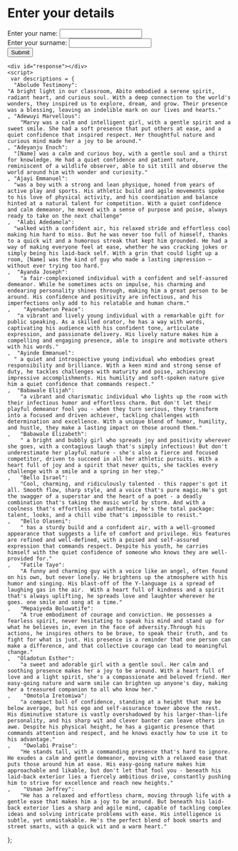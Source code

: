 <!DOCTYPE html>
<html lang="en">
<head>
    <meta charset="UTF-8">
    <meta name="viewport" content="width=device-width, initial-scale=1.0">
    <title>Main Page</title>
</head>
<body>
    <h1>Enter your details</h1>
    <form id="details-form">
        <label for="name">Enter your name:</label>
        <input type="text" id="name" name="name" required><br>
        <label for="surname">Enter your surname:</label>
        <input type="text" id="surname" name="surname" required><br>
        <button type="submit">Submit</button>
    </form>

    <div id="response"></div>
    <script>
     var descriptions = {
      "Abolude Testimony":
    "A bright light in our classroom, Abito embodied a serene spirit, radiant heart, and curious soul. With a deep connection to the world's wonders, they inspired us to explore, dream, and grow. Their presence was a blessing, leaving an indelible mark on our lives and hearts."
    , "Adewuyi Marvellous":
        "Marvy was a calm and intelligent girl, with a gentle spirit and a sweet smile. She had a soft presence that put others at ease, and a quiet confidence that inspired respect. Her thoughtful nature and curious mind made her a joy to be around."
    , "Adeyanju Enoch":
      "[Name] was a calm and curious boy, with a gentle soul and a thirst for knowledge. He had a quiet confidence and patient nature, reminiscent of a wildlife observer, able to sit still and observe the world around him with wonder and curiosity."
    , "Ajayi Emmanuel":
      "was a boy with a strong and lean physique, honed from years of active play and sports. His athletic build and agile movements spoke to his love of physical activity, and his coordination and balance hinted at a natural talent for competition. With a quiet confidence and calm demeanor, he moved with a sense of purpose and poise, always ready to take on the next challenge"
    ,  "Alabi Adedamola":
      "walked with a confident air, his relaxed stride and effortless cool making him hard to miss. But he was never too full of himself, thanks to a quick wit and a humorous streak that kept him grounded. He had a way of making everyone feel at ease, whether he was cracking jokes or simply being his laid-back self. With a grin that could light up a room, [Name] was the kind of guy who made a lasting impression – without ever trying too hard."
    ,  "Ayanda Joseph":
        "a fair-complexioned individual with a confident and self-assured demeanor. While he sometimes acts on impulse, his charming and endearing personality shines through, making him a great person to be around. His confidence and positivity are infectious, and his imperfections only add to his relatable and human charm."
    ,    "Ayenuberun Peace":
       "a vibrant and lively young individual with a remarkable gift for public speaking. As a skilled orator, he has a way with words, captivating his audience with his confident tone, articulate expression, and passionate delivery. His lively nature makes him a compelling and engaging presence, able to inspire and motivate others with his words."
    ,  "Ayinde Emmanuel":
      " a quiet and introspective young individual who embodies great responsibility and brilliance. With a keen mind and strong sense of duty, he tackles challenges with maturity and poise, achieving impressive accomplishments. His humility and soft-spoken nature give him a quiet confidence that commands respect."
    ,  "Babawale Elijah":
        "a vibrant and charismatic individual who lights up the room with their infectious humor and effortless charm. But don't let their playful demeanor fool you - when they turn serious, they transform into a focused and driven achiever, tackling challenges with determination and excellence. With a unique blend of humor, humility, and hustle, they make a lasting impact on those around them."
    ,   "Babawale Elizabeth":
        " a bright and bubbly girl who spreads joy and positivity wherever she goes, with a contagious laugh that's simply infectious! But don't underestimate her playful nature - she's also a fierce and focused competitor, driven to succeed in all her athletic pursuits. With a heart full of joy and a spirit that never quits, she tackles every challenge with a smile and a spring in her step."
    ,   "Bello Israel":
        "Cool, charming, and ridiculously talented - this rapper's got it all. Smooth flow, sharp style, and a voice that's pure magic.He's got the swagger of a superstar and the heart of a poet - a deadly combination that's taking the music world by storm. And with a coolness that's effortless and authentic, he's the total package: talent, looks, and a chill vibe that's impossible to resist."
    ,   "Bello Olaseni":
        " has a sturdy build and a confident air, with a well-groomed appearance that suggests a life of comfort and privilege. His features are refined and well-defined, with a poised and self-assured expression that commands respect. Despite his youth, he carries himself with the quiet confidence of someone who knows they are well-provided for."
    ,   "Fatile Taye":
        "A funny and charming guy with a voice like an angel, often found on his own, but never lonely. He brightens up the atmosphere with his humor and singing. His blast-off of the Y-language is a spread of laughing gas in the air.  With a heart full of kindness and a spirit that's always uplifting, he spreads love and laughter wherever he goes. one smile and song at a time."
    ,   "Mepaiyeda Boluwatife":
        "A true embodiment of courage and conviction. He possesses a fearless spirit, never hesitating to speak his mind and stand up for what he believes in, even in the face of adversity.Through his actions, he inspires others to be brave, to speak their truth, and to fight for what is just. His presence is a reminder that one person can make a difference, and that collective courage can lead to meaningful change."
    ,  "Oladotun Esther":
        "a sweet and adorable girl with a gentle soul. Her calm and soothing presence makes her a joy to be around. With a heart full of love and a light spirit, she's a compassionate and beloved friend. Her easy-going nature and warm smile can brighten up anyone's day, making her a treasured companion to all who know her."
    ,    "Omotola Iretomiwa":
        "a compact ball of confidence, standing at a height that may be below average, but his ego and self-assurance tower above the rest. His diminutive stature is vastly overshadowed by his larger-than-life personality, and his sharp wit and clever banter can leave others in awe. Despite his physical height, he has a gigantic presence that commands attention and respect, and he knows exactly how to use it to his advantage."
    ,    "Owolabi Praise":
        "He stands tall, with a commanding presence that's hard to ignore. He exudes a calm and gentle demeanor, moving with a relaxed ease that puts those around him at ease. His easy-going nature makes him approachable and likable, but don't let that fool you - beneath his laid-back exterior lies a fiercely ambitious drive, constantly pushing him to strive for excellence and reach new heights."
    ,    "Usman Jeffrey":
        "He has a relaxed and effortless charm, moving through life with a gentle ease that makes him a joy to be around. But beneath his laid-back exterior lies a sharp and agile mind, capable of tackling complex ideas and solving intricate problems with ease. His intelligence is subtle, yet unmistakable. He's the perfect blend of book smarts and street smarts, with a quick wit and a warm heart."
};
<script>
  var nicknames = {
"Abolude Testimony": "Pastor",
"Adewuyi Marvellous": "Marvy",
"Adeyanju Enoch": "Obobs",
"Ajayi Emmanuel": "EBA",
"Alabi Adedamola": "Damoch",
"Ayanda Joseph": "Holy keyz",
"Ayenuberun Peace": "Qualme",
"Ayinde Emmanuel": "Ayinzy",
"Babawale Elijah": "Kenny blaq",
"Babawale Elizabeth": "Dammy",
"Bello Israel": "De legend",
"Bello Olaseni": "Bullion van",
"Fatile Taye": "Private life",
"Mepaiyeda Boluwatife": "Human Right Activist",
"Oladotun Esther": "Xstar",
"Omotola Iretomiwa": "Tomzy Alex",
"Owolabi Praise": "Praise",
"Usman Jeffrey": "Wonder"
   };
   
 document.getElementById('details-form').addEventListener('submit', function(event) {
            event.preventDefault();
            var name = document.getElementById('name').value.trim();
            var surname = document.getElementById('surname').value.trim();
            
            // Input validation
            if (name === "" || surname === "") {
                alert("Please fill in both name and surname");
                return;
            }
            
            var fullName = name + " " + surname;
            var nickname = nicknames[name];
            var description = descriptions[fullName];
            
            // Sanitize input to prevent XSS attacks
            name = encodeURIComponent(name);
            surname = encodeURIComponent(surname);
            fullName = encodeURIComponent(fullName);
            
            if (nickname) {
                var response = "Hey " + nickname + ", how are you today?";
                response += "<br><a href='#' onclick='showDescription(\"" + fullName + "\")'>Yes</a>";
                response += "<br><a href='#' onclick='showSorry()'>No</a>";
                document.getElementById('response').innerHTML = response;
            } else {
                showSorry();
            }
        });
        function showDescription(fullName) {
            var description = descriptions[fullName];
            if (description) {
                document.getElementById('response').innerHTML = "<h1>Description</h1><p>" + description + "</p><a href='#' onclick='goBack()'>Main Page</a>";
            } else {
                showSorry();
            }
        }
        function showSorry() {
            document.getElementById('response').innerHTML = "<h1>Sorry, we don't have a description for you.</h1><a href='#' onclick='goBack()'>Go Back</a>";
        }
        function goBack() {
            document.getElementById('response').innerHTML = "";
            document.getElementById('name').value = "";
            document.getElementById('surname').value = "";
        }
    </script>
</body>
</html>


   
     
        
       

   
